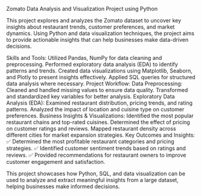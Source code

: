 Zomato Data Analysis and Visualization Project using Python

This project explores and analyzes the Zomato dataset to uncover key insights about restaurant trends, customer preferences, and market dynamics. Using Python and data visualization techniques, the project aims to provide actionable insights that can help businesses make data-driven decisions.

Skills and Tools:
Utilized Pandas, NumPy for data cleaning and preprocessing.
Performed exploratory data analysis (EDA) to identify patterns and trends.
Created data visualizations using Matplotlib, Seaborn, and Plotly to present insights effectively.
Applied SQL queries for structured data analysis where necessary.
Project Workflow:
Data Preprocessing:
Cleaned and handled missing values to ensure data quality.
Transformed and standardized key variables for better analysis.
Exploratory Data Analysis (EDA):
Examined restaurant distribution, pricing trends, and rating patterns.
Analyzed the impact of location and cuisine type on customer preferences.
Business Insights & Visualizations:
Identified the most popular restaurant chains and top-rated cuisines.
Determined the effect of pricing on customer ratings and reviews.
Mapped restaurant density across different cities for market expansion strategies.
Key Outcomes and Insights:
✅ Determined the most profitable restaurant categories and pricing strategies.
✅ Identified customer sentiment trends based on ratings and reviews.
✅ Provided recommendations for restaurant owners to improve customer engagement and satisfaction.

This project showcases how Python, SQL, and data visualization can be used to analyze and extract meaningful insights from a large dataset, helping businesses make informed decisions.
